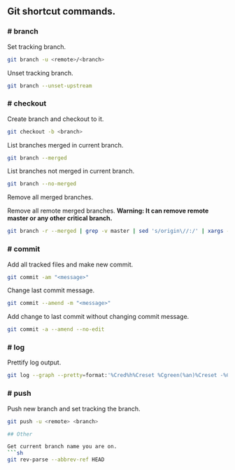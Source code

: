 ## Git shortcut commands.

### # branch

Set tracking branch.
```sh
git branch -u <remote>/<branch>
```

Unset tracking branch.
```sh
git branch --unset-upstream
```

### # checkout

Create branch and checkout to it.
```sh
git checkout -b <branch>
```

List branches merged in current branch.
```sh
git branch --merged
```

List branches not merged in current branch.
```sh
git branch --no-merged
```

Remove all merged branches.

Remove all remote merged branches.
**Warning: It can remove remote master or any other critical branch.**
```sh
git branch -r --merged | grep -v master | sed 's/origin\//:/' | xargs -n 1 git push origin
```

### # commit

Add all tracked files and make new commit.
```sh
git commit -am "<message>"
```

Change last commit message.
```sh
git commit --amend -m "<message>"
```

Add change to last commit without changing commit message.
```sh
git commit -a --amend --no-edit
```

### # log

Prettify log output.

```sh
git log --graph --pretty=format:'%Cred%h%Creset %Cgreen(%an)%Creset -%C(yellow)%d%Creset %s %Cgreen(%cr)%Creset' --abbrev-commit --date=relative
```

### # push

Push new branch and set tracking the branch.
```sh
git push -u <remote> <branch>

## Other

Get current branch name you are on.
```sh
git rev-parse --abbrev-ref HEAD
```
